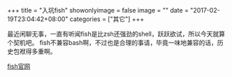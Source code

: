 +++
title = "入坑fish"
showonlyimage = false
image = ""
date = "2017-02-19T23:04:42+08:00"
categories = ["其它"]
+++

最近闲聊无事，一直有听闻fish是比zsh还强劲的shell，跃跃欲试，所以今天就算个契机吧。
fish不兼容bash啊，不过也是合理的事请，毕竟一味地兼容的话，历史包袱得多重啊。

[fish官网](https://fishshell.com/)
